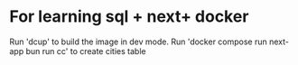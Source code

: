 # For learning sql + next+ docker

Run 'dcup' to build the image in dev mode.
Run 'docker compose run next-app bun run cc' to create cities table
